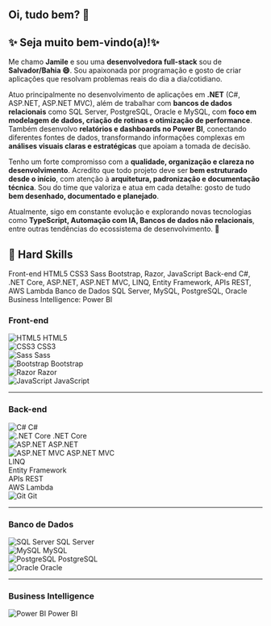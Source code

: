 ## Oi, tudo bem? 👋 
## ✨ Seja muito bem-vindo(a)!✨ 

Me chamo **Jamile** e sou uma **desenvolvedora full-stack** sou de **Salvador/Bahia 😄**.
Sou apaixonada por programação e gosto de criar aplicações que resolvam problemas reais do dia a dia/cotidiano.

Atuo principalmente no desenvolvimento de aplicações em **.NET** (C#, ASP.NET, ASP.NET MVC), além de trabalhar com **bancos de dados relacionais** como SQL Server, PostgreSQL, Oracle e MySQL, com **foco em modelagem de dados, criação de rotinas e otimização de performance**.
Também desenvolvo **relatórios e dashboards no Power BI**, conectando diferentes fontes de dados, transformando informações complexas em **análises visuais claras e estratégicas** que apoiam a tomada de decisão.

Tenho um forte compromisso com a **qualidade, organização e clareza no desenvolvimento**. Acredito que todo projeto deve ser **bem estruturado desde o início**, com atenção à **arquitetura, padronização e documentação técnica**. Sou do time que valoriza e atua em cada detalhe: gosto de tudo **bem desenhado, documentado e planejado**. 

Atualmente, sigo em constante evolução e explorando novas tecnologias como **TypeScript, Automação com IA, Bancos de dados não relacionais**, entre outras tendências do ecossistema de desenvolvimento. 🚀

## 🔧 Hard Skills 
Front-end
 HTML5 CSS3 Sass Bootstrap, Razor, JavaScript
Back-end
  C#, .NET Core, ASP.NET, ASP.NET MVC, LINQ, Entity Framework, APIs REST, AWS Lambda 
Banco de Dados
  SQL Server, MySQL, PostgreSQL, Oracle 
Business Intelligence: 
  Power BI 

  ### Front-end  
![HTML5](https://cdn.jsdelivr.net/gh/devicons/devicon/icons/html5/html5-original.svg) HTML5 &nbsp;&nbsp;  
![CSS3](https://cdn.jsdelivr.net/gh/devicons/devicon/icons/css3/css3-original.svg) CSS3 &nbsp;&nbsp;  
![Sass](https://cdn.jsdelivr.net/gh/devicons/devicon/icons/sass/sass-original.svg) Sass &nbsp;&nbsp;  
![Bootstrap](https://cdn.jsdelivr.net/gh/devicons/devicon/icons/bootstrap/bootstrap-original.svg) Bootstrap &nbsp;&nbsp;  
![Razor](https://cdn.jsdelivr.net/gh/devicons/devicon/icons/dot-net/dot-net-original.svg) Razor &nbsp;&nbsp;  
![JavaScript](https://cdn.jsdelivr.net/gh/devicons/devicon/icons/javascript/javascript-original.svg) JavaScript  

---

### Back-end  
![C#](https://cdn.jsdelivr.net/gh/devicons/devicon/icons/csharp/csharp-original.svg) C# &nbsp;&nbsp;  
![.NET Core](https://cdn.jsdelivr.net/gh/devicons/devicon/icons/dot-net-core/dot-net-core-original.svg) .NET Core &nbsp;&nbsp;  
![ASP.NET](https://cdn.jsdelivr.net/gh/devicons/devicon/icons/dot-net/dot-net-original.svg) ASP.NET &nbsp;&nbsp;  
![ASP.NET MVC](https://cdn.jsdelivr.net/gh/devicons/devicon/icons/dot-net/dot-net-original.svg) ASP.NET MVC &nbsp;&nbsp;  
LINQ &nbsp;&nbsp;  
Entity Framework &nbsp;&nbsp;  
APIs REST &nbsp;&nbsp;  
AWS Lambda  
![Git](https://cdn.jsdelivr.net/gh/devicons/devicon/icons/git/git-original.svg) Git  

---

### Banco de Dados  
![SQL Server](https://cdn.jsdelivr.net/gh/devicons/devicon/icons/microsoftsqlserver/microsoftsqlserver-plain.svg) SQL Server &nbsp;&nbsp;  
![MySQL](https://cdn.jsdelivr.net/gh/devicons/devicon/icons/mysql/mysql-original.svg) MySQL &nbsp;&nbsp;  
![PostgreSQL](https://cdn.jsdelivr.net/gh/devicons/devicon/icons/postgresql/postgresql-original.svg) PostgreSQL &nbsp;&nbsp;  
![Oracle](https://cdn.jsdelivr.net/gh/devicons/devicon/icons/oracle/oracle-original.svg) Oracle  

---

### Business Intelligence  
![Power BI](https://cdn.jsdelivr.net/gh/devicons/devicon/icons/powerbi/powerbi-original.svg) Power BI  


<!--
## Hi there 👋

**milef-dev/milef-dev** is a ✨ _special_ ✨ repository because its `README.md` (this file) appears on your GitHub profile.

Here are some ideas to get you started:

- 🔭 I’m currently working on ...
- 🌱 I’m currently learning ...
- 👯 I’m looking to collaborate on ...
- 🤔 I’m looking for help with ...
- 💬 Ask me about ...
- 📫 How to reach me: ...
- 😄 Pronouns: ...
- ⚡ Fun fact: ...
-->

